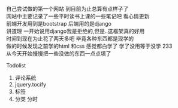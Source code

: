 自己尝试做的第一个网站 到目前为止总算有点样子了  
网站中主要记录了一些平时读书上课的一些笔记吧  看心情更新  
前端开发用到是bootstrap 后端用的是django    
讲道理 一开始说用django我是拒绝的,但是..这框架真的好用  
时间到现在为止花了两天多吧  毕竟各种东西都是现学的  
做的时候发现之前学的html 和css 感觉都白学了  学了没用等于没学 233  
从今天开始慢慢把一些没做的东西一点点填了  

Todolist
1. 评论系统
2. jquery.tocify
3. 标签
4. 分类 分时
